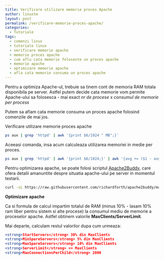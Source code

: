 ```yaml
---
title: Verificare utilizare memorie proces Apache
author: linuxtm
layout: post
permalink: /verificare-memorie-proces-apache/
categories:
  - Tutoriale
tags:
  - comenzi linux
  - tutoriale linux
  - verificare memorie apache
  - memorie proces apache
  - cum aflu cata memorie foloseste un proces apache
  - memorie apache
  - optimizare memorie apache
  - afla cata memorie consuma un proces apache
---
```


Pentru a optimiza Apache-ul, trebuie sa tinem cont de memoria RAM totala disponibila pe server.
Astfel putem decide cata memorie vom permite Apache-ului sa folosesca - mai exact <i>nr de procese</i> x <i>consumul de memorie per process</i>

Putem sa aflam cata memorie consuma un proces apache folosind comenzile de mai jos.

Verificare utilizare memorie proces apache
```bash
ps aux | grep 'httpd' | awk '{print $6/1024 " MB";}'
```

Aceeasi comanda, insa acum calculeaza utilizarea memoriei in medie per proces.
```bash
ps aux | grep 'httpd' | awk '{print $6/1024;}' | awk '{avg += ($1 - avg) / NR;} END {print avg " MB";}'
```

Pentru optimizarea apache, se poate folosi scriptul <a href="https://github.com/richardforth/apache2buddy/blob/master/README.md">Apache2Buddy</a>, care ofera detalii amanuntite despre situatia apache-ului pe server in momentul testarii.
```bash
curl -sL https://raw.githubusercontent.com/richardforth/apache2buddy/master/apache2buddy.pl | perl
```

<strong>Optimizare apache</strong>

Ca si formula de calcul impartim totalul de RAM (minus 10% - lasam 10% ram liber pentru sistem si alte procese) la consumul mediu de memorie a proceselor apache. Astfel obtinem valorile <strong>MaxClients/ServerLimit</strong>.

Mai departe, calculam restul valorilor dupa cum urmeaza:
```apache
<strong>StartServers</strong> 30% din MaxClients
<strong>MinSpareServers</strong> 5% din MaxClients
<strong>MaxSpareServers</strong> 10% din MaxClients
<strong>ServerLimit</strong> == MaxClients
<strong>MaxConnectionsPerChild</strong> 2000
```
